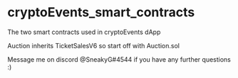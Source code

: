 # cryptoEvents_smart_contracts
The two smart contracts used in cryptoEvents dApp

Auction inherits TicketSalesV6 so start off with Auction.sol

Message me on discord @SneakyG#4544 if you have any further questions :)
